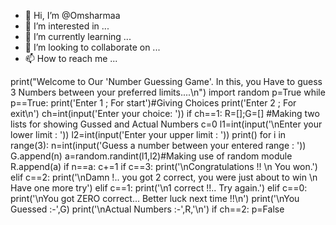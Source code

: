 - 👋 Hi, I’m @Omsharmaa
- 👀 I’m interested in ...
- 🌱 I’m currently learning ...
- 💞️ I’m looking to collaborate on ...
- 📫 How to reach me ...

<!---
Omsharmaa/Omsharmaa is a ✨ special ✨ repository because its `README.md` (this file) appears on your GitHub profile.
You can have a look at my recent project i.e. Number guessing game in python.
--->
print("Welcome to Our 'Number Guessing Game'. In this, you Have to guess 3 Numbers between your preferred limits....\n")
import random
p=True
while p==True:
	print('Enter 1 ; For start')#Giving Choices
	print('Enter 2 ; For exit\n')
	ch=int(input('Enter your choice: '))
	if ch==1:
		R=[];G=[] #Making two lists for showing Gussed and Actual Numbers
		c=0
		l1=int(input('\nEnter your lower limit : '))
		l2=int(input('Enter your upper limit : '))
		print()
		for i in range(3):
			n=int(input('Guess a number between your entered range : '))
			G.append(n)
			a=random.randint(l1,l2)#Making use of random module
			R.append(a)
			if n==a:
				c+=1
		if c==3:
			print('\nCongratulations !! \n You won.')
		elif c==2:
			print('\nDamn !.. you got 2 correct, you were just about to win \n Have one more try')
		elif c==1:
			print('\n1 correct !!.. Try again.')
		elif c==0:
			print('\nYou got ZERO correct... Better luck next time !!\n')
		print('\nYou Guessed :-',G)
		print('\nActual Numbers :-',R,'\n')
	if ch==2:
		p=False
